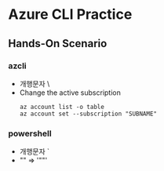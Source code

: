 # Azure CLI Practice
## Hands-On Scenario
### azcli
- 개행문자 \
- Change the active subscription
    ```
    az account list -o table
    az account set --subscription "SUBNAME"
### powershell
- 개행문자 `
- "" => '""'